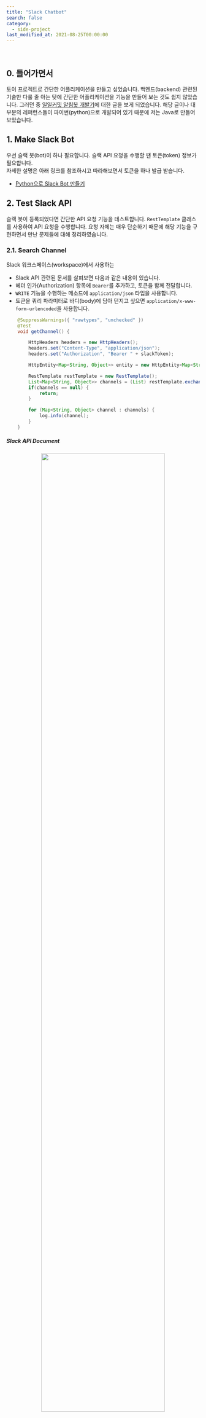 ```yaml
---
title: "Slack Chatbot"
search: false
category:
  - side-project
last_modified_at: 2021-08-25T00:00:00
---
```


<br/>

## 0. 들어가면서

토이 프로젝트로 간단한 어플리케이션을 만들고 싶었습니다. 
백엔드(backend) 관련된 기술만 다룰 줄 아는 탓에 간단한 어플리케이션을 기능을 만들어 보는 것도 쉽지 않았습니다. 
그러던 중 [일일커밋 알림봇 개발기][mingrammer-blog-link]에 대한 글을 보게 되었습니다. 
해당 글이나 대부분의 레퍼런스들이 파이썬(python)으로 개발되어 있기 때문에 저는 Java로 만들어보았습니다. 

## 1. Make Slack Bot 

우선 슬랙 봇(bot)이 하나 필요합니다. 
슬랙 API 요청을 수행할 땐 토큰(token) 정보가 필요합니다.  
자세한 설명은 아래 링크를 참조하시고 따라해보면서 토큰을 하나 발급 받습니다.

* [Python으로 Slack Bot 만들기][python-slack-chatbot-blog-link] 

## 2. Test Slack API

슬랙 봇이 등록되었다면 간단한 API 요청 기능을 테스트합니다. 
`RestTemplate` 클래스를 사용하여 API 요청을 수행합니다. 
요청 자체는 매우 단순하기 때문에 해당 기능을 구현하면서 만난 문제들에 대해 정리하였습니다. 

### 2.1. Search Channel 

Slack 워크스페이스(workspace)에서 사용하는 

* Slack API 관련된 문서를 살펴보면 다음과 같은 내용이 있습니다. 
* 헤더 인가(Authorization) 항목에 `Bearer`를 추가하고, 토큰을 함께 전달합니다.
* `WRITE` 기능을 수행하는 메소드에 `application/json` 타입을 사용합니다.
* 토큰을 쿼리 파라미터로 바디(body)에 담아 던지고 싶으면 `application/x-www-form-urlencoded`을 사용합니다.

```java
    @SuppressWarnings({ "rawtypes", "unchecked" })
    @Test
    void getChannel() {

        HttpHeaders headers = new HttpHeaders();
        headers.set("Content-Type", "application/json");
        headers.set("Authorization", "Bearer " + slackToken);

        HttpEntity<Map<String, Object>> entity = new HttpEntity<Map<String, Object>>(headers);

        RestTemplate restTemplate = new RestTemplate();
        List<Map<String, Object>> channels = (List) restTemplate.exchange("https://slack.com/api/conversations.list", HttpMethod.GET, entity, Map.class).getBody().get("channels");
        if(channels == null) {
            return;
        }

        for (Map<String, Object> channel : channels) {
            log.info(channel);
        }
    }
```

##### Slack API Document

<p align="center">
    <img src="/images/side-project-slack-chatbot-1.JPG" width="80%" class="image__border">
</p>

### 2.2. Write Message on Slack Channel

채널에 글 작성을 위한 API 요청 코드를 작성합니다.

```java
    @SuppressWarnings({ "unchecked", "rawtypes" })
    @Test
    void postSomeMessage() {

        HttpHeaders headers = new HttpHeaders();
        headers.set("Content-Type", "application/json");
        headers.set("Authorization", "Bearer " + slackToken);

        HttpEntity<Map<String, Object>> entity = new HttpEntity<Map<String, Object>>(headers);

        RestTemplate restTemplate = new RestTemplate();

        Map<String, Object> response = restTemplate.exchange("https://slack.com/api/conversations.history?channel=C01TD73AZEF", HttpMethod.GET, entity, Map.class).getBody();
        List<Map<String, Object>> messages = (List) response.get("messages");
        if (messages == null || messages.isEmpty()) {
            return;
        }

        Map<String, Object> body = new HashMap<>();
        body.put("text", "Hello slack-chatbot");
        body.put("reply_broadcast", true);
        // body.put("thread_ts", messages.get(0).get("ts"));
        body.put("channel", "C01TD73AZEF");

        headers = new HttpHeaders();
        headers.set("Content-Type", "application/json");
        headers.set("Authorization", "Bearer " + slackToken);

        entity = new HttpEntity<Map<String, Object>>(body, headers);

        log.info("result: " + restTemplate.exchange("https://slack.com/api/chat.postMessage", HttpMethod.POST, entity, Map.class).getBody());
    }
```

##### Result of Write Message on Slack Channel

<p align="left">
    <img src="/images/side-project-slack-chatbot-2.JPG" width="35%" class="image__border">
</p>

## 3. Test GitHub API

슬랙에 필요한 API 요청은 모두 확인하였습니다. 
이번엔 깃허브(github) API 요청을 테스트합니다.

### 3.1. Github API Document

Java를 사용한 어플리케이션은 주로 **`github-api`** 라이브러리를 사용하는 것으로 보입니다. 
찾아보니 해당 라이브러리에서 필요한 기능을 따로 제공하지 않는 것으로 보여 직접 구현하기로 결정했습니다. 
다음과 같은 기능이 필요했습니다. 

> 특정 사용자의 저장소(repository) 정보들과 해당 저장소에 오늘 푸시(push)한 이력을 확인한다. 

API 문서를 찾아보니 원하는 기능을 제공하는 엔드포인트(endpoint)가 있었습니다. 
해당 API를 사용하기로 결정했습니다. 

* GET 요청을 보냅니다.
* /users/{username}/repos 경로를 호출합니다.
* 다음과 같은 파라미터가 필요합니다.
    * accept
    * username
    * type
    * sort
    * direction
    * per_page

<p align="center">
    <img src="/images/side-project-slack-chatbot-3.JPG" width="80%" class="image__border">
</p>

### 3.2. Check Push History for Github Repository

* API 요청을 통해 다음과 같은 데이터를 추출합니다.
* 저장소 이름과 푸시 시간을 확인합니다.

```java
    @SuppressWarnings({ "unchecked" })
    @Test
    void test() throws IOException {

        HttpHeaders headers = new HttpHeaders();
        headers.set("Content-Type", "application/json");

        HttpEntity<Map<String, Object>> entity = new HttpEntity<Map<String, Object>>(headers);

        RestTemplate restTemplate = new RestTemplate();
        List<Map<String, Object>> repoList = restTemplate.exchange("https://api.github.com/users/junhyunny/repos", HttpMethod.GET, entity, List.class).getBody();
        for (Map<String, Object> repo : repoList) {
            log.info("repo url: " + repo.get("name"));
            log.info("pushed_at: " + repo.get("pushed_at"));
            String time = (String) repo.get("pushed_at");
            time = time.replace("T", " ");
            time = time.replace("Z", "");
            log.info(Timestamp.valueOf(time));
        }
    }
```

## 4. AWS Lambda

AWS(amazone web service)는 많이 사용해보지 않아서 어려웠습니다. 
이번에 사용한 AWS 람다(lambda)는 특정 시간마다 트리거를 통해 필요한 로직이 수행됩니다. 
`Java`로 개발하는 방법은 다음과 같습니다. 

1. [RequestStreamHandler 인터페이스 구현][java-handler-link]
1. [zip(혹은 jar) 파일 빌드 및 배포][java-deploy-link]
    * 주기적으로 어플리케이션을 동작시키는 EventBridge(CloudWatch Events) 트리거를 연결합니다.

### 4.1. Implementation RequestStreamHandler Interface

전체 코드는 아래 깃허브 저장소에서 확인바랍니다.

* 미리 AWS 람다에 등록한 토큰이나 사용자 정보를 추출합니다. 
* 추출한 정보에 해당하는 깃허브 레포지토리 정보를 가져옵니다.
* 커밋 이력이 없다면 슬랙으로 메시지를 전송합니다.

```java
package io.junhyunny.chatbot;

import java.io.BufferedReader;
import java.io.IOException;
import java.io.InputStream;
import java.io.InputStreamReader;
import java.io.OutputStream;
import java.nio.charset.Charset;
import java.util.HashMap;
import java.util.Map;

import com.amazonaws.services.lambda.runtime.Context;
import com.amazonaws.services.lambda.runtime.RequestStreamHandler;
import com.google.gson.Gson;
import com.google.gson.GsonBuilder;

import io.junhyunny.chatbot.github.Github;
import io.junhyunny.chatbot.slack.Slack;
import lombok.extern.log4j.Log4j2;

@Log4j2
public class LambdaSlackChatBot implements RequestStreamHandler {

    public LambdaSlackChatBot() {}

    @SuppressWarnings("unchecked")
    @Override
    public void handleRequest(InputStream inputStream, OutputStream outputStream, Context context) throws IOException {
        Gson gson = new GsonBuilder().setPrettyPrinting().create();
        try (BufferedReader reader = new BufferedReader(new InputStreamReader(inputStream, Charset.forName("US-ASCII")))) {
            Map<String, Object> event = gson.fromJson(reader, HashMap.class);
            log.info("event: " + event);
            String owner = (String) event.get("owner");
            String slackToken = (String) event.get("slackToken");
            String channelName = (String) event.get("channelName");
            Github github = new Github(owner);
            if (!github.doCommitToday()) {
                Slack slack = new Slack(slackToken);
                slack.sendPushMessage(channelName);
            }
        } catch (Exception exception) {
            log.info(exception.toString(), exception);
        }
    }
}
```

### 4.2. Deploy

메이븐(maven) 프로젝트이므로 `mvn package` 등의 명령어를 통해 jar 파일을 만들 수 있습니다. 
빌드한 jar 파일을 배포하는 과정을 위주로 정리하였습니다. 

##### AWS Lambda Structure for Slack Bot

<p align="center">
    <img src="/images/side-project-slack-chatbot-4.JPG" width="100%" class="image__border">
</p>

##### Register Slack Chat Bot at AWS Lambda

* 빌드된 jar 파일을 업로드합니다.
* RequestStreamHandler 인터페이스를 구현한 클래스를 등록합니다. 

<p align="center">
    <img src="/images/side-project-slack-chatbot-5.JPG" width="100%" class="image__border">
</p>

##### Move to EventBridge Setup Page

* 어플리케이션이 동작할 때 필요한 특정 파라미터와 트리거 주기를 설정하기 위한 화면으로 이동합니다. 

<p align="center">
    <img src="/images/side-project-slack-chatbot-6.JPG" width="100%" class="image__border">
</p>

##### Setup Cron Job 

* 이벤트 트리거 주기를 설정합니다. 

<p align="center">
    <img src="/images/side-project-slack-chatbot-7.JPG" width="80%" class="image__border">
</p>

##### Setup Parameters for Slack Bot

* 코드에 공개하고 싶지 않은 값들은 람다의 파라미터로 등록합니다. 

```json
{
  "owner": "your github repository user name",
  "slackToken": "your slack token",
  "channelName": "your slack channel"
}
```

<p align="center">
    <img src="/images/side-project-slack-chatbot-8.JPG" width="80%" class="image__border">
</p>

## 5. Check Application

이번에 개발한 슬랙 챗 봇은 18시 59분부터 23시 59분까지 푸시 이력이 없다면 1시간 간격으로 메시지를 전달합니다. 

<div align="left">
    <img src="/images/side-project-slack-chatbot-9.JPG" width="30%" class="image__border">
    <img src="/images/side-project-slack-chatbot-10.JPG" width="30%" class="image__border">
</div>

#### TEST CODE REPOSITORY

* <https://github.com/Junhyunny/slack-chatbot>

#### REFERENCE

* <https://mingrammer.com/dev-commit-alarm-bot/>
* <https://wooiljeong.github.io/python/slack-bot/>
* <https://api.slack.com/legacy/oauth#authenticating-users-with-oauth__using-access-tokens>
* <https://stackoverflow.com/questions/63550032/slackbot-openmodal-error-missing-charset>
* <https://docs.github.com/en/rest/reference/repos#list-repositories-for-a-user>
* <https://docs.aws.amazon.com/lambda/latest/dg/java-handler.html>
* <https://docs.aws.amazon.com/lambda/latest/dg/java-package.html>

[mingrammer-blog-link]: https://mingrammer.com/dev-commit-alarm-bot/
[python-slack-chatbot-blog-link]: https://wooiljeong.github.io/python/slack-bot/
[java-handler-link]: https://docs.aws.amazon.com/lambda/latest/dg/java-handler.html
[java-deploy-link]: https://docs.aws.amazon.com/lambda/latest/dg/java-package.html